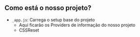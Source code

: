 ## Como está o nosso projeto?

- `_app.js`: Carrega o setup base do projeto
  - Aqui ficarão os Providers de informação do nosso projeto
  - CSSReset
